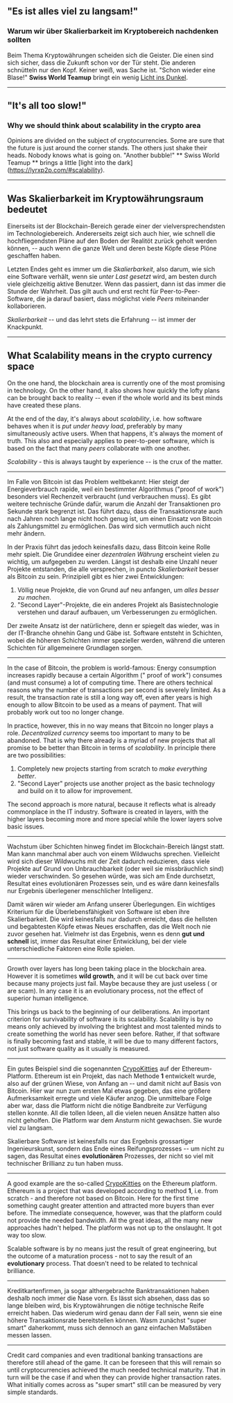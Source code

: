 ## "Es ist alles viel zu langsam!" ##

### Warum wir über Skalierbarkeit im Kryptobereich nachdenken sollten ###

Beim Thema Kryptowährungen scheiden sich die Geister. Die einen sind sich sicher, dass die Zukunft schon vor der Tür
steht. Die anderen schnütteln nur den Kopf. Keiner weiß, was Sache ist.
"Schon wieder eine Blase!" 
**Swiss World Teamup** bringt ein wenig [Licht ins Dunkel](https://lyrxp2p.com/#scalability).

---

## "It's all too slow!"  ##
### Why we should think about scalability in the crypto area  ###

Opinions are divided on the subject of cryptocurrencies. Some are sure that the future is just around the corner
stands. The others just shake their heads. Nobody knows what is going on.
"Another bubble!" 
** Swiss World Teamup ** brings a little [light into the dark] (https://lyrxp2p.com/#scalability).

--- 

## Was Skalierbarkeit im Kryptowährungsraum bedeutet ##

Einerseits ist der Blockchain-Bereich gerade einer der vielversprechendsten im Technologiebereich. Andererseits zeigt
sich auch hier, wie schnell die hochfliegendsten Pläne auf den Boden der Realitöt zurück geholt werden können, -- auch
wenn die ganze Welt und deren beste Köpfe diese Plöne geschaffen haben.

Letzten Endes geht es immer um die *Skalierbarkeit*, also darum, wie sich eine Software verhält, wenn sie *unter Last
gesetzt* wird, am besten durch viele gleichzeitig aktive Benutzer. Wenn das passiert, dann ist das immer die Stunde der
Wahrheit. Das gilt auch und erst recht für Peer-to-Peer-Software, die ja darauf basiert, dass möglichst viele *Peers*
miteinander kollaborieren.

*Skalierbarkeit* -- und das lehrt stets die Erfahrung -- ist immer der Knackpunkt.

---

## What Scalability means in the crypto currency space  ##

On the one hand, the blockchain area is currently one of the most promising in technology. On the other hand, it also
shows how quickly the lofty plans can be brought back to reality -- even if the whole world and its best minds have
created these plans.

At the end of the day, it's always about *scalability*, i.e. how software behaves when it is *put under heavy load*,
preferably by many simultaneously active users. When that happens, it's always the moment of truth. This also and
especially applies to peer-to-peer software, which is based on the fact that many *peers*  collaborate with one another.

*Scalability* - this is always taught by experience -- is the crux of the matter.

---

Im Falle von Bitcoin ist das Problem weltbekannt: Hier steigt der Energieverbrauch rapide, weil ein bestimmter
Algorithmus ("proof of work") besonders viel Rechenzeit verbraucht (und verbrauchen muss). Es gibt weitere technische
Gründe dafür, warum die Anzahl der Transaktionen pro Sekunde stark begrenzt ist. Das führt dazu, dass die
Transaktionsrate auch nach Jahren noch lange nicht hoch genug ist, um einen Einsatz von Bitcoin als Zahlungsmittel zu
ermöglichen. Das wird sich vermutlich auch nicht mehr ändern.

In der Praxis führt das jedoch keinesfalls dazu, dass Bitcoin keine Rolle mehr spielt. Die Grundidee einer
*dezentralen Währung* erscheint vielen zu wichtig, um aufgegeben zu werden. Längst ist deshalb eine Unzahl neuer
Projekte entstanden, die alle versprechen, in puncto *Skalierbarkeit* besser als Bitcoin zu sein. Prinzipiell gibt es
hier zwei Entwicklungen:

1. Völlig neue Projekte, die von Grund auf neu anfangen, um *alles besser zu machen*.
2. "Second Layer"-Projekte, die ein anderes Projekt als Basistechnologie verstehen und darauf aufbauen, um
   Verbesserungen zu ermöglichen.

Der zweite Ansatz ist der natürlichere, denn er spiegelt das wieder, was in der IT-Branche ohnehin Gang und Gäbe ist.
Software entsteht in Schichten, wobei die höheren Schichten immer spezieller werden, während die unteren Schichten für
allgemeinere Grundlagen sorgen.

---

In the case of Bitcoin, the problem is world-famous: Energy consumption increases rapidly because a certain Algorithm ("
proof of work") consumes (and must consume) a lot of computing time. There are others technical reasons why the number
of transactions per second is severely limited. As a result, the transaction rate is still a long way off, even after
years is high enough to allow Bitcoin to be used as a means of payment. That will probably work out too no longer
change.

In practice, however, this in no way means that Bitcoin no longer plays a role.
*Decentralized currency* seems too important to many to be abandoned. That is why there already is a myriad of new
projects that all promise to be better than Bitcoin in terms of *scalability*. In principle there are two possibilities:

1. Completely new projects starting from scratch to *make everything better*.
2. "Second Layer" projects use another project as the basic technology and build on it to allow for improvement.

The second approach is more natural, because it reflects what is already commonplace in the IT industry. Software is
created in layers, with the higher layers becoming more and more special while the lower layers solve basic issues.

---

Wachstum über Schichten hinweg findet im Blockchain-Bereich längst statt. Man kann manchmal aber auch von einem
Wildwuchs sprechen. Vielleicht wird sich dieser Wildwuchs mit der Zeit dadurch reduzieren, dass viele Projekte auf Grund
von Unbrauchbarkeit (oder weil sie missbräuchlich sind) wieder verschwinden. So gesehen würde, was sich am Ende
durchsetzt, Resultat eines evolutionären Prozesses sein, und es wäre dann keinesfalls nur Ergebnis überlegener
menschlicher Intelligenz.

Damit wären wir wieder am Anfang unserer Überlegungen. Ein wichtiges Kriterium für die Überlebensfähigkeit von Software
ist eben ihre Skalierbarkeit. Die wird keinesfalls nur dadurch erreicht, dass die hellsten und begabtesten Köpfe etwas
Neues erschaffen, das die Welt noch nie zuvor gesehen hat. Vielmehr ist das Ergebnis, wenn es denn **gut und schnell**
ist, immer das Resultat einer Entwicklung, bei der viele unterschiedliche Faktoren eine Rolle spielen.

---

Growth over layers has long been taking place in the blockchain area. However it is sometimes **wild growth**, and it
will be cut back over time because many projects just fail. Maybe because they are just useless (
or are scam). In any case it is an evolutionary process, not the effect of superior human intelligence.

This brings us back to the beginning of our deliberations. An important criterion for survivability of software is its
scalability. Scalability is by no means only achieved by involving the brightest and most talented minds to create
something the world has never seen before. Rather, if that software is finally becoming fast and stable, it will be due
to many different factors, not just software quality as it usually is measured.

---

Ein gutes Beispiel sind die sogenannten [CrypoKitties](https://www.cryptokitties.co/) auf der Ethereum-Platform.
Ethereum ist ein Projekt, das nach Methode **1** entwickelt wurde, also auf der grünen Wiese, von Anfang an -- und damit
nicht auf Basis von Bitcoin. Hier war nun zum ersten Mal etwas gegeben, das eine größere Aufmerksamkeit erregte und
viele Käufer anzog. Die unmittelbare Folge aber war, dass die Platform nicht die nötige Bandbreite zur Verfügung stellen
konnte. All die tollen Ideen, all die vielen neuen Ansätze hatten also nicht geholfen. Die Platform war dem Ansturm
nicht gewachsen. Sie wurde viel zu langsam.

Skalierbare Software ist keinesfalls nur das Ergebnis grossartiger Ingenieurskunst, sondern das Ende eines
Reifungsprozesses -- um nicht zu sagen, das Resultat eines **evolutionären** Prozesses, der nicht so viel mit
technischer Brillianz zu tun haben muss.

---

A good example are the so-called [CrypoKitties](https://www.cryptokitties.co/) on the Ethereum platform. Ethereum is a
project that was developed according to method **1**, i.e. from scratch - and therefore not based on Bitcoin. Here for
the first time something caught greater attention and attracted more buyers than ever before. The immediate consequence,
however, was that the platform could not provide the needed bandwidth. All the great ideas, all the many new approaches
hadn't helped. The platform was not up to the onslaught. It got way too slow.

Scalable software is by no means just the result of great engineering, but the outcome of a maturation process - not to
say the result of an **evolutionary** process. That doesn't need to be related to technical brilliance.



---

Kreditkartenfirmen, ja sogar althergebrachte Banktransaktionen haben deshalb noch immer die Nase vorn. Es lässt sich
absehen, dass das so lange bleiben wird, bis Kryptowährungen die nötige technische Reife erreicht haben. Das wiederum
wird genau dann der Fall sein, wenn sie eine höhere Transaktionsrate bereitstellen können. Wasm zunächst "super smart"
daherkommt, muss sich dennoch an ganz einfachen Maßstäben messen lassen.

---

Credit card companies and even traditional banking transactions are therefore still ahead of the game. It can be
foreseen that this will remain so until cryptocurrencies achieved the much needed technical maturity. That in turn will
be the case if and when they can provide higher transaction rates. What initially comes across as "super smart" still
can be measured by very simple standards.




